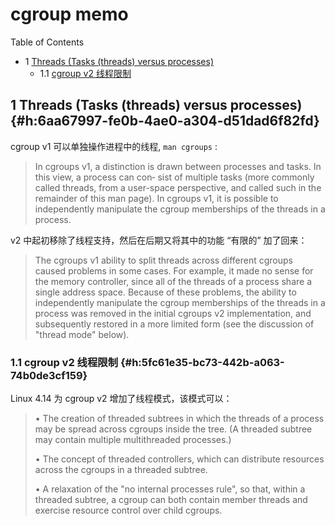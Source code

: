 # cgroup memo


<div class="ox-hugo-toc toc has-section-numbers">

<div class="heading">Table of Contents</div>

- <span class="section-num">1</span> [Threads (Tasks (threads) versus processes)](#h:6aa67997-fe0b-4ae0-a304-d51dad6f82fd)
    - <span class="section-num">1.1</span> [cgroup v2 线程限制](#h:5fc61e35-bc73-442b-a063-74b0de3cf159)

</div>
<!--endtoc-->



## <span class="section-num">1</span> Threads (Tasks (threads) versus processes) {#h:6aa67997-fe0b-4ae0-a304-d51dad6f82fd}

cgroup v1 可以单独操作进程中的线程, `man cgroups` :

> In cgroups v1, a distinction is drawn between processes and tasks.  In this view, a process can con‐ sist of
> multiple tasks (more commonly called threads, from a user-space perspective, and called such in the
> remainder of this man page).  In cgroups v1, it is possible to independently manipulate the cgroup
> memberships of the threads in a process.

v2 中起初移除了线程支持，然后在后期又将其中的功能 “有限的” 加了回来：

> The cgroups v1 ability to split threads across different cgroups caused problems in some cases.  For example, it
> made no sense for the memory controller, since all of the threads of a process share a single address space.
> Because of these problems, the ability to independently manipulate the cgroup memberships of the threads in a
> process was removed in the initial cgroups v2 implementation, and subsequently restored in a more limited form
> (see the discussion of "thread mode" below).


### <span class="section-num">1.1</span> cgroup v2 线程限制 {#h:5fc61e35-bc73-442b-a063-74b0de3cf159}

Linux 4.14 为 cgroup v2 增加了线程模式，该模式可以：

> •  The  creation of threaded subtrees in which the threads of a process may be spread across cgroups inside
>    the tree.  (A threaded subtree may contain multiple multithreaded processes.)
>
> •  The concept of threaded controllers, which can distribute resources across the  cgroups  in  a  threaded
>    subtree.
>
> •  A  relaxation of the "no internal processes rule", so that, within a threaded subtree, a cgroup can both
>    contain member threads and exercise resource control over child cgroups.

